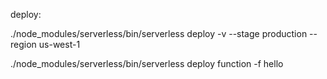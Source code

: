 

deploy:

./node_modules/serverless/bin/serverless deploy -v --stage production --region us-west-1

./node_modules/serverless/bin/serverless deploy function -f hello
